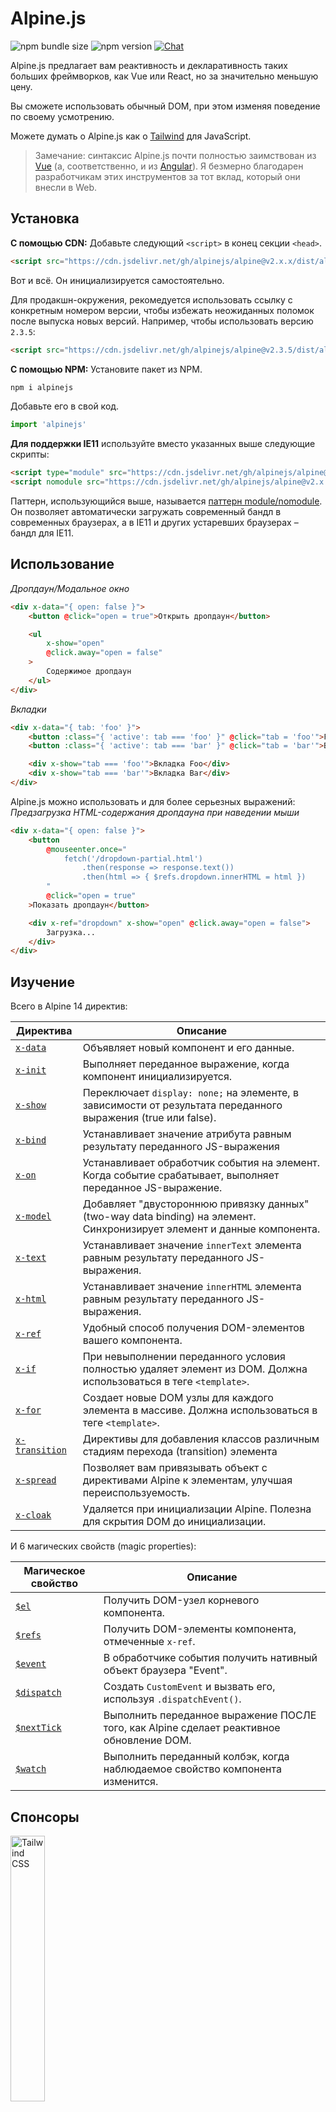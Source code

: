 # Alpine.js

![npm bundle size](https://img.shields.io/bundlephobia/minzip/alpinejs)
![npm version](https://img.shields.io/npm/v/alpinejs)
[![Chat](https://img.shields.io/badge/chat-on%20discord-7289da.svg?sanitize=true)](https://alpinejs.codewithhugo.com/chat/)

Alpine.js предлагает вам реактивность и декларативность таких больших фреймворков, как Vue или React, но за значительно меньшую цену.

Вы сможете использовать обычный DOM, при этом изменяя поведение по своему усмотрению.

Можете думать о Alpine.js как о [Tailwind](https://tailwindcss.com/) для JavaScript.

> Замечание: синтаксис Alpine.js почти полностью заимствован из [Vue](https://vuejs.org/) (а, соответственно, и из [Angular](https://angularjs.org/)). Я безмерно благодарен разработчикам этих инструментов за тот вклад, который они внесли в Web.

## Установка

**С помощью CDN:** Добавьте следующий `<script>` в конец секции `<head>`.
```html
<script src="https://cdn.jsdelivr.net/gh/alpinejs/alpine@v2.x.x/dist/alpine.min.js" defer></script>
```

Вот и всё. Он инициализируется самостоятельно.

Для продакшн-окружения, рекомедуется использовать ссылку с конкретным номером версии, чтобы избежать неожиданных поломок после выпуска новых версий.
Например, чтобы использовать версию `2.3.5`:
```html
<script src="https://cdn.jsdelivr.net/gh/alpinejs/alpine@v2.3.5/dist/alpine.min.js" defer></script>
```

**С помощью NPM:** Установите пакет из NPM.
```js
npm i alpinejs
```

Добавьте его в свой код.
```js
import 'alpinejs'
```

**Для поддержки IE11** используйте вместо указанных выше следующие скрипты:
```html
<script type="module" src="https://cdn.jsdelivr.net/gh/alpinejs/alpine@v2.x.x/dist/alpine.min.js"></script>
<script nomodule src="https://cdn.jsdelivr.net/gh/alpinejs/alpine@v2.x.x/dist/alpine-ie11.min.js" defer></script>
```

Паттерн, использующийся выше, называется [паттерн module/nomodule](https://philipwalton.com/articles/deploying-es2015-code-in-production-today/). Он позволяет автоматически загружать современный бандл в современных браузерах, а в IE11 и других устаревших браузерах – бандл для IE11.

## Использование

*Дропдаун/Модальное окно*
```html
<div x-data="{ open: false }">
    <button @click="open = true">Открыть дропдаун</button>

    <ul
        x-show="open"
        @click.away="open = false"
    >
        Содержимое дропдаун
    </ul>
</div>
```

*Вкладки*
```html
<div x-data="{ tab: 'foo' }">
    <button :class="{ 'active': tab === 'foo' }" @click="tab = 'foo'">Foo</button>
    <button :class="{ 'active': tab === 'bar' }" @click="tab = 'bar'">Bar</button>

    <div x-show="tab === 'foo'">Вкладка Foo</div>
    <div x-show="tab === 'bar'">Вкладка Bar</div>
</div>
```

Alpine.js можно использовать и для более серьезных выражений:
*Предзагрузка HTML-содержания дропдауна при наведении мыши*
```html
<div x-data="{ open: false }">
    <button
        @mouseenter.once="
            fetch('/dropdown-partial.html')
                .then(response => response.text())
                .then(html => { $refs.dropdown.innerHTML = html })
        "
        @click="open = true"
    >Показать дропдаун</button>

    <div x-ref="dropdown" x-show="open" @click.away="open = false">
        Загрузка...
    </div>
</div>
```

## Изучение

Всего в Alpine 14 директив:

| Директива | Описание |
| --- | --- |
| [`x-data`](#x-data) | Объявляет новый компонент и его данные. |
| [`x-init`](#x-init) | Выполняет переданное выражение, когда компонент инициализируется. |
| [`x-show`](#x-show) | Переключает `display: none;` на элементе, в зависимости от результата переданного выражения (true или false). |
| [`x-bind`](#x-bind) | Устанавливает значение атрибута равным результату переданного JS-выражения |
| [`x-on`](#x-on) | Устанавливает обработчик события на элемент. Когда событие срабатывает, выполняет переданное JS-выражение. |
| [`x-model`](#x-model) | Добавляет "двустороннюю привязку данных" (two-way data binding) на элемент. Синхронизирует элемент и данные компонента. |
| [`x-text`](#x-text) | Устанавливает значение `innerText` элемента равным результату переданного JS-выражения. |
| [`x-html`](#x-html) | Устанавливает значение `innerHTML` элемента равным результату переданного JS-выражения. |
| [`x-ref`](#x-ref) | Удобный способ получения DOM-элементов вашего компонента. |
| [`x-if`](#x-if) | При невыполнении переданного условия полностью удаляет элемент из DOM. Должна использоваться в теге `<template>`. |
| [`x-for`](#x-for) | Создает новые DOM узлы для каждого элемента в массиве. Должна использоваться в теге `<template>`. |
| [`x-transition`](#x-transition) | Директивы для добавления классов различным стадиям перехода (transition) элемента |
| [`x-spread`](#x-spread) | Позволяет вам привязывать объект с директивами Alpine к элементам, улучшая переиспользуемость. |
| [`x-cloak`](#x-cloak) | Удаляется при инициализации Alpine. Полезна для скрытия DOM до инициализации. |

И 6 магических свойств (magic properties):

| Магическое свойство | Описание |
| --- | --- |
| [`$el`](#el) |  Получить DOM-узел корневого компонента. |
| [`$refs`](#refs) | Получить DOM-элементы компонента, отмеченные `x-ref`. |
| [`$event`](#event) | В обработчике события получить нативный объект браузера "Event".  |
| [`$dispatch`](#dispatch) | Создать `CustomEvent` и вызвать его, используя `.dispatchEvent()`. |
| [`$nextTick`](#nexttick) | Выполнить переданное выражение ПОСЛЕ того, как Alpine сделает реактивное обновление DOM. |
| [`$watch`](#watch) | Выполнить переданный колбэк, когда наблюдаемое свойство компонента изменится. |


## Спонсоры

<img width="33%" src="https://refactoringui.nyc3.cdn.digitaloceanspaces.com/tailwind-logo.svg" alt="Tailwind CSS">

**Хочешь здесь своё лого? [Напиши мне сообщение в Twitter](https://twitter.com/calebporzio)**

## VIP контрибьюторы

<table>
  <tr>
    <td align="center"><a href="http://calebporzio.com"><img src="https://avatars2.githubusercontent.com/u/3670578?v=4" width="100px;" alt="Caleb Porzio"/><br /><sub><b>Caleb Porzio</b></sub></a><br /><sub>(Создатель)</sub></td>
    <td align="center"><a href="https://github.com/HugoDF"><img src="https://avatars2.githubusercontent.com/u/6459679?v=4" width="100px;" alt="Hugo"/><br /><sub><b>Hugo</b></sub></a></td>
    <td align="center"><a href="https://github.com/ryangjchandler"><img src="https://avatars2.githubusercontent.com/u/41837763?v=4" width="100px;" alt="Ryan Chandler"/><br /><sub><b>Ryan Chandler</b></sub></a></td>
    <td align="center"><a href="https://github.com/SimoTod"><img src="https://avatars2.githubusercontent.com/u/8427737?v=4" width="100px;" alt="Simone Todaro"/><br /><sub><b>Simone Todaro</b></sub></a></td>
  </tr>
</table>


### Директивы

---

### `x-data`

**Пример:** `<div x-data="{ foo: 'bar' }">...</div>`

**Синтаксис:** `<div x-data="[JSON-объект]">...</div>`

`x-data` объявляет область видимости нового компонента с использованием переданного объекта данных.

Аналогична свойству `data` в компонентах Vue.

**Извлечение логики компонента**

Вы можете извлечь данные (и поведение) в переиспользуемые функции:

```html
<div x-data="dropdown()">
    <button x-on:click="open">Открыть</button>

    <div x-show="isOpen()" x-on:click.away="close">
        // Dropdown
    </div>
</div>

<script>
    function dropdown() {
        return {
            show: false,
            open() { this.show = true },
            close() { this.show = false },
            isOpen() { return this.show === true },
        }
    }
</script>
```

> **Для пользователей бандлеров**. Alpine.js получает доступ к функциям только из глобальной области видимости (`window`). Вам необходимо явно присвоить свои функции объекту `window`, чтобы использовать их с `x-data`. Например, вот так: `window.dropdown = function () {}` (с Webpack, Rollup, Parcel и другими бандлерами функции, которые вы объявляете, по умолчанию принадлежать области видимости бандлера, а не `window`).


Вы также можете объединять несколько объектов с данными с помощью деструктуризации:

```html
<div x-data="{...dropdown(), ...tabs()}">
```

---

### `x-init`
**Пример:** `<div x-data="{ foo: 'bar' }" x-init="foo = 'baz'"></div>`

**Синтаксис:** `<div x-data="..." x-init="[выражение]"></div>`

`x-init` выполняет переданное выражение, когда компонент инициализируется.

Если вы хотите выполнить код ПОСЛЕ первоначальных обновлений DOM Alpine (наподобие хука `mounted()` во VueJS), вы можете передать `x-init` колбэк, и он выполнит его после инициализации:

`x-init="() => { // здесь уже есть доступ к стейту после инициализации DOM // }"`

---

### `x-show`
**Пример:** `<div x-show="open"></div>`

**Синтаксис:** `<div x-show="[выражение]"></div>`

`x-show` переключает `display: none;` на элементе в зависимости от результата выполнения выражения (`true` или `false`).

**x-show.transition**

`x-show.transition` – удобный API для добавления `x-show` CSS-переходов.

```html
<div x-show.transition="open">
    Это содержимое будет иметь переходы при появлении и исчезновении.
</div>
```

| Директива | Описание |
| --- | --- |
| `x-show.transition` | Одновременный fade и scale. (opacity, scale: 0.95, timing-function: cubic-bezier(0.4, 0.0, 0.2, 1), duration-in: 150ms, duration-out: 75ms)
| `x-show.transition.in` | Переход только при появлении. |
| `x-show.transition.out` | Переход только при исчезновении. |
| `x-show.transition.opacity` | Использовать только fade. |
| `x-show.transition.scale` | Использовать только scale. |
| `x-show.transition.scale.75` | Кастомизация scale перехода `transform: scale(.75)`. |
| `x-show.transition.duration.200ms` | Устанавливает время перехода при появлении на 200мс. Переход при исчезновении будет равен половине этого значения (100мс). |
| `x-show.transition.origin.top.right` | Кастомизация места возникновения перехода `transform-origin: top right`. |
| `x-show.transition.in.duration.200ms.out.duration.50ms` | Различные длительности для переходов при появлении и исчезновении. |

> Замечание: Все эти модификаторы переходов могут использоваться в сочетании друг с другом. Это возможно (хоть и нелепо): `x-show.transition.in.duration.100ms.origin.top.right.opacity.scale.85.out.duration.200ms.origin.bottom.left.opacity.scale.95`

> Замечание: `x-show` будет ждать окончания переходов всех дочерних элементов. Можно изменить это поведение модификатором `.immediate`:
```html
<div x-show.immediate="open">
    <div x-show.transition="open">
</div>
```
---

### `x-bind`

> Сокращенный синтаксис ":". Например: `:type="..."`

**Пример:** `<input x-bind:type="inputType">`

**Синтаксис:** `<input x-bind:[атрибут]="[выражение]">`

`x-bind` устанавливает значение атрибута равным результату JS-выражения. Выражение имеет доступ ко всем ключам хранилища данных компонента и будет обновляться каждый раз при обновлении данных.

> Замечание: обновление значения атрибута с `x-bind` будет происходить ТОЛЬКО при обновлении его зависимостей.

**`x-bind` для атрибутов class**

`x-bind` ведет себя немного иначе, когда привязан к атрибуту `class`.

Для классов необходимо передавать объект, где ключи – это имена классов, а значения – логические выражения, которые определяют применяются эти классы или нет.

Например:
`<div x-bind:class="{ 'hidden': foo }"></div>`

В этом примере, класс "hidden" будет применен только если значение выражения `foo` равно `true`.

**`x-bind` для логических атрибутов**

`x-bind` поддерживает логические атрибуты так же, как и атрибуты значения, используя переменную как условие или любое JS-выражение, которое разрешается в `true` или `false`.

Например:
```html
<!-- Дано: -->
<button x-bind:disabled="myVar">Нажми на меня</button>

<!-- Когда myVar == true: -->
<button disabled="disabled">Нажми на меня</button>

<!-- Когда myVar == false: -->
<button>Нажми на меня</button>
```

Это добавит или удалит атрибут `disabled`, в зависимости от того, равна `myVar` true или false.

Логические атрибуты поддерживаются в соответствии с [HTML спецификацией](https://html.spec.whatwg.org/multipage/indices.html#attributes-3:boolean-attribute), такие как, например, `disabled`, `readonly`, `required`, `checked`, `hidden`, `selected`, `open` и другие.

---

### `x-on`

> Сокращенный синтаксис "@": `@click="..."`

**Пример:** `<button x-on:click="foo = 'bar'"></button>`

**Синтаксис:** `<button x-on:[событие]="[выражение]"></button>`

`x-on` цепляет прослушиватель события на элемент, на котором был объявлен. Когда событие срабатывает, выполняется переданное JS-выражение.

Если в этом выражении меняются какие-либо данные, другие элементы, "привязанные" к этим данным, будут обновлены.

> Замечание: Вы также можете задать имя JS-функции.

**Пример:** `<button x-on:click="myFunction"></button>`

Это равноценно: `<button x-on:click="myFunction($event)"></button>`

**Модификатор `keydown`**

**Пример:** `<input type="text" x-on:keydown.escape="open = false">`

Можно обозначить конкретные клавиши для прослушивания, присоединяя их через точку к директиве `x-on:keydown`. Модификаторы – это значения `Event.key`, записанные в kebab-стиле.

Например: `enter`, `escape`, `arrow-up`, `arrow-down`

> Замечание: Можно также прослушивать комбинации с системными клавишами, например: `x-on:keydown.cmd.enter="foo"`

**Модификатор `.away`**

**Пример:** `<div x-on:click.away="showModal = false"></div>`

При добавлении модификатора `.away` обработчик события сработает, только когда событие произошло на другом источнике, а не на этом элементе или его потомках.

Это полезно для скрытия дропдаунов или модальных окон, когда пользователь кликает в другом месте.

**Модификатор `.prevent`**

**Пример:** `<input type="checkbox" x-on:click.prevent>`

При добавлении `.prevent` обработчик вызовет `preventDefault` на сработавшем событии. В примере выше это приведет к тому, что чекбокс не будет отмечен при нажатии на него.

**Модификатор `.stop`**

**Пример:** `<div x-on:click="foo = 'bar'"><button x-on:click.stop></button></div>`

При добавлении `.stop` обработчик вызовет `stopPropagation` на сработавшем событии. В примере выше это приведет к тому, что событие "click" не всплывет от кнопки внешнему `<div>`. Другими словами, когда пользователь нажимает на кнопку, `foo` не устанавливается в `'bar'`.

**Модификатор `.self`**

**Пример:** `<div x-on:click.self="foo = 'bar'"><button></button></div>`

При добавлении `.self` обработчик события сработает, только если `$event.target` – это сам элемент. В примере выше это приведет к тому, что событие "click", всплыв от кнопки внешнему `<div>`, **не** вызовет обработчик.

**Модификатор `.window`**

**Пример:** `<div x-on:resize.window="isOpen = window.outerWidth > 768 ? false : open"></div>`

При добавлении `.window` прослушиватель события установится не на узел DOM, на котором был вызван, а на глобальный объект window. Это полезно, когда нужно изменить состояние компонента при изменении чего-либо в window, например, при событии "resize". В примере выше, когда ширина окна будет больше 768 пикселей, мы закроем модальное окно/дропдаун, иначе сохраним то же состояние.

>Замечание: Также можно использовать модификатор `.document` для добавления прослушивателей к `document`.

**Модификатор `.once`**

**Пример:** `<button x-on:mouseenter.once="fetchSomething()"></button>`

При добавлении `.once` обработчик события будет вызван лишь единожды. Это полезно для вещей, которые вы хотите сделать только один раз, например, загрузка данных и т.п.

**Модификатор `.debounce`**

**Пример:** `<input x-on:input.debounce="fetchSomething()">`

Модификатор `debounce` позволяет вам избавиться от ложных повторных вызовов обработчика события. Другими словами, обработчик НЕ будет вызван, пока не пройдет определенное количество времени с предыдущего вызова. Когда обработчик будет готов к вызову, будет вызван последний вызов.

Время ожидания по умолчанию 250 миллисекунд.

Вы также можете указать свое время:

```
<input x-on:input.debounce.750="fetchSomething()">
<input x-on:input.debounce.750ms="fetchSomething()">
```

---

### `x-model`
**Пример:** `<input type="text" x-model="foo">`

**Синтаксис:** `<input type="text" x-model="[хранилище данных]">`

`x-model` добавляет элементу "двустороннюю привязку данных" (two-way data binding). Другими словами, значение поля ввода будет синхронизировано со значением в хранилище данных компонента.

> Замечание: `x-model` достаточно умен, чтобы замечать изменения в текстовых полях ввода, чекбоксах, радио-кнопках, textarea, select, и множественных select. В данных сценариях `x-model` ведет себя аналогично `v-model` [во Vue](https://vuejs.org/v2/guide/forms.html).

**Модификатор `.debounce`**

**Пример:** `<input x-model.debounce="search">`

Модификатор `debounce` позволяет вам избавиться от ложных повторных изменений значения. Другими словами, обработчик НЕ будет вызван, пока не пройдет определенное количество времени с предыдущего вызова. Когда обработчик будет готов к вызову, будет вызван последний вызов.

Время ожидания по умолчанию 250 миллисекунд.

Вы также можете указать свое время:

```
<input x-model.debounce.750="search">
<input x-model.debounce.750ms="search">
```

---

### `x-text`
**Пример:** `<span x-text="foo"></span>`

**Синтаксис:** `<span x-text="[выражение]"`

`x-text` устанавливает значение `innerText` элемента равным результату переданного JS-выражения. Другими словами, работает аналогично `x-bind`, но не для атрибута, а для `innerText` элемента.

---

### `x-html`
**Пример:** `<span x-html="foo"></span>`

**Синтаксис:** `<span x-html="[выражение]"`

`x-html` устанавливает значение `innerHTML` элемента равным результату переданного JS-выражения. Другими словами, работает аналогично `x-bind`, но не для атрибута, а для `innerHTML` элемента.

> :warning: **Используйте только надежные источники контента и никогда не используйте контент, предоставленный пользователем.** :warning:
>
> Динамически отрендеренный HTML от третьих сторон может легко привести к [XSS](https://developer.mozilla.org/en-US/docs/Glossary/Cross-site_scripting) уязвимостям.

---

### `x-ref`
**Пример:** `<div x-ref="foo"></div><button x-on:click="$refs.foo.innerText = 'bar'"></button>`

**Синтаксис:** `<div x-ref="[имя рефа]"></div><button x-on:click="$refs.[имя рефа].innerText = 'bar'"></button>`

`x-ref` предоставляет удобный способ получения DOM-элементов ваших компонентов. При установлении атрибута `x-ref` на элемент, вы делаете его доступным всем обработчикам событий в объекте `$refs`.

Это удобная альтернатива установке id и использованию повсюду `document.querySelector`.

> Замечание: при необходимости вы также можете привязывать x-ref динамические значения: `<span :x-ref="item.id"></span>`.

---

### `x-if`
**Пример:** `<template x-if="true"><div>Какой-то элемент</div></template>`

**Синтаксис:** `<template x-if="[выражение]"><div>Какой-то элемент</div></template>`

В случаях, когда `x-show` недостаточно (`x-show` устанавливает элементу `display: none`, если выражение ложно), можно использовать `x-if`, чтобы полностью удалить элемент из DOM.

Alpine не использует Virtual DOM, поэтому важно, чтобы `x-if` использовался в теге `<template></template>`.

> Замечание: Внутри тега `<template></template>` с `x-if` должен быть лишь один корневой элемент.

---

### `x-for`
**Пример:**
```html
<template x-for="item in items" :key="item">
    <div x-text="item"></div>
</template>
```

> Замечание: привязка `:key` опциональна, хотя КРАЙНЕ рекомендуется.

`x-for` используется для создания новых DOM-узлов для каждого элемента в массиве. `x-for` похоже на `v-for` во Vue, с одним отличием: `x-for` может использовался только в теге `<template></template>`.

Если вы хотите получить доступ к индексу текущей итерации, используйте следующий синтаксис:

```html
<template x-for="(item, index) in items" :key="index">
    <!-- Если необходимо, вы также можете ссылаться на "index" внутри итерации. -->
    <div x-text="index"></div>
</template>
```

> Замечание: Внутри тега `<template></template>` с `x-for` должен быть лишь один корневой элемент.

#### Вложенные `x-for`
Вы можете вкладывать `x-for` друг в друга, но вы ДОЛЖНЫ оборачивать каждый цикл в какой-нибудь элемент. Например:

```html
<template x-for="item in items">
    <div>
        <template x-for="subItem in item.subItems">
            <div x-text="subItem"></div>
        </template>
    </div>
</template>
```

---

### `x-transition`
**Пример:**
```html
<div
    x-show="open"
    x-transition:enter="transition ease-out duration-300"
    x-transition:enter-start="opacity-0 transform scale-90"
    x-transition:enter-end="opacity-100 transform scale-100"
    x-transition:leave="transition ease-in duration-300"
    x-transition:leave-start="opacity-100 transform scale-100"
    x-transition:leave-end="opacity-0 transform scale-90"
>...</div>
```

```html
<template x-if="open">
    <div
        x-transition:enter="transition ease-out duration-300"
        x-transition:enter-start="opacity-0 transform scale-90"
        x-transition:enter-end="opacity-100 transform scale-100"
        x-transition:leave="transition ease-in duration-300"
        x-transition:leave-start="opacity-100 transform scale-100"
        x-transition:leave-end="opacity-0 transform scale-90"
    >...</div>
</template>
```

> Пример выше использует классы из [Tailwind CSS](https://tailwindcss.com)

Alpine предлагает 6 разных transition-директив для добавления классов к различным стадиям перехода элемента от состояния "скрытого" к "видимому". Все эти директивы работают как с `x-show`, так и с `x-if`.

Они ведут себя абсолютно так же, как transition-директивы во Vue, не считая того, что у них другие, более понятные названия:

| Директива | Описание |
| --- | --- |
| `:enter` | Применяется в ходе всей фазы появления. |
| `:enter-start` | Добавляется до введения элемента, удаляется на следующий фрейм после с введения элемента. |
| `:enter-end` | Добавляется на следующий фрейм после с введения элемента (одновременно с удалением `enter-start`), удаляется, когда переход/анимация заканчивается.
| `:leave` | Применяется в ходе всей фазы исчезновения. |
| `:leave-start` | Добавляется, как только вызвано исчезновение, удаляется на следующий фрейм. |
| `:leave-end` | Добавляется на следующий фрейм, как только вызвано исчезновение (одновременно с удалением `leave-start`), удаляется, когда переход/анимация заканчивается.

---

### `x-spread`
**Пример:**
```html
<div x-data="dropdown">
    <button x-spread="trigger">Открыть дропдаун</button>

    <span x-spread="dialogue">Содержимое дропдауна</span>
</div>

<script>
    function dropdown() {
        return {
            open: false,
            trigger: {
                ['@click']() {
                    this.open = true
                },
            },
            dialogue: {
                ['x-show']() {
                    return this.open
                },
                ['@click.away']() {
                    this.open = false
                },
            }
        }
    }
</script>
```

`x-spread` позволяем вам вынести привязки Alpine из элементов в переиспользуемый объект.

Ключи объекта – это директивы (любые, в том числе и с модификаторами), а значения – колбэки, с которыми будет работать Alpine.

> Замечание: Единственная особенность при работе с x-spread – это то, как обрабатывается `x-for`. Когда директива, используемая в x-spread – это `x-for`, в колбэке необходимо возвращать выражение в виде строки. К примеру: `['x-for']() { return 'item in items' }`.

---

### `x-cloak`
**Пример:** `<div x-data="{}" x-cloak></div>`

`x-cloak` атрибуты удаляются с элементов, когда Alpine проинициализирован. Это полезно для скрытия DOM до его инициализации. Для этого необходимо добавить следующие глобальные стили:

```html
<style>
    [x-cloak] { display: none; }
</style>
```

### Магические свойства

> Не считая `$el`, магические свойства **не доступны внутри `x-data`**, так как компонент еще не инициализирован.

---

### `$el`
**Пример:**
```html
<div x-data>
    <button @click="$el.innerHTML = 'foo'">Замени меня на "foo"</button>
</div>
```

`$el` – магическое свойство, которое используется для получения корневого компонента DOM-узла.

> Замечание: Свойство $event доступно только в DOM-выражениях.

Если вам нужен доступ к $event внутри JS-функции, вы можете передать его напрямую:

`<button x-on:click="myFunction($event)"></button>`

### `$refs`
**Пример:**
```html
<span x-ref="foo"></span>

<button x-on:click="$refs.foo.innerText = 'bar'"></button>
```

`$refs` – это магическое свойство, которое используется для получения DOM-элементов внутри компонента, помеченных `x-ref`. Это полезно, когда вам нужно вручную манипулировать элементами DOM.

---

### `$event`
**Пример:**
```html
<input x-on:input="alert($event.target.value)">
```

`$event` – это магическое свойство, которое можно использовать в прослушивателе событий для получения нативного объекта "Event".

---

### `$dispatch`
**Пример:**
```html
<div @custom-event="console.log($event.detail.foo)">
    <button @click="$dispatch('custom-event', { foo: 'bar' })">
    <!-- После нажатия кнопки выводит в консоль "bar" -->
</div>
```

**Примечание по распространению событий (event propagation)**

Когда вам нужно перехватить событие, вызванное из узла на том же уровне вложенности, вам нужно использовать модификатор [`.window`](https://github.com/alpinejs/alpine/blob/master/README.ru.md#x-on):

**Неправильный пример:**

```html
<div x-data>
    <span @custom-event="console.log($event.detail.foo)"></span>
    <button @click="$dispatch('custom-event', { foo: 'bar' })">
<div>
```

> Это не будет работать, потому что, когда вызывается `custom-event`, он сразу всплывает ([event bubbling](https://en.wikipedia.org/wiki/Event_bubbling)) к родителю `div`.

**Диспатч для компонентов**

Вы также можете использовать предыдущую технику для общения компонентов друг с другом:

**Пример:**

```html
<div x-data @custom-event.window="console.log($event.detail)"></div>

<button x-data @click="$dispatch('custom-event', 'Hello World!')">
<!-- При нажатии в консоль выведется "Hello World!". -->
```

`$dispatch` – это сокращение для создания `CustomEvent` и его вызова (диспатча) с помощью `.dispatchEvent()`. Существует множество сценариев использования передачи данных между компонентами с помощью пользовательских событий. [Пройдите по этой ссылке](https://developer.mozilla.org/en-US/docs/Web/Guide/Events/Creating_and_triggering_events), чтобы узнать больше о системе, лежащей в основе `CustomEvent` в браузерах.

Любые данные, переданные как второй параметр в `$dispatch('some-event', { some: 'data' })`, становятся доступны через свойство "detail" события: `$event.detail.some`. Добавление событию пользовательских данных через свойство `.detail` – стандартная практика для `CustomEvent` в браузерах. [Подробнее здесь](https://developer.mozilla.org/en-US/docs/Web/API/CustomEvent/detail).

Вы также можете использовать `$dispatch()` для вызова обновления данных в привязках `x-model`. Например:

```html
<div x-data="{ foo: 'bar' }">
    <span x-model="foo">
        <button @click="$dispatch('input', 'baz')">
        <!-- После нажатия кнопки, `x-model` перехватит всплывающее события "input", и обновит foo на "baz". -->
    </span>
</div>
```

> Замечание: Свойство $dispatch доступно только в DOM-выражениях.

Если вам нужен доступ к $dispatch внутри JS-функции, вы можете передать его напрямую:

`<button x-on:click="myFunction($dispatch)"></button>`

---

### `$nextTick`
**Пример:**
```html
<div x-data="{ fruit: 'яблоко' }">
    <button
        x-on:click="
            fruit = 'груша';
            $nextTick(() => { console.log($event.target.innerText) });
        "
        x-text="fruit"
    ></button>
</div>
```

`$nextTick` – это магическое свойство, которое выполняет переданное выражение только ПОСЛЕ того, как Alpine реактивно обновит DOM. Это полезно в тех случаях, когда вы хотите взаимодействовать с состоянием DOM, ПОСЛЕ того, как оно отразит сделанное вами обновление данных.

---

### `$watch`
**Пример:**
```html
<div x-data="{ open: false }" x-init="$watch('open', value => console.log(value))">
    <button @click="open = ! open">Toggle Open</button>
</div>
```

Магический метод `$watch` позволяет следить за выбранным свойством компонента. В примере выше при нажатии на кнопку: 1) значение `open` изменится; 2) выполнится переданный в `$watch` колбэк; 3) в консоль выведется новое значение.

## Безопасность
Если вы нашли уязвимость, пожалуйста, отправьте письмо на [calebporzio@gmail.com]()

Alpine полагается на собственную реализацию, которая использует объект `Function` для оценки своих директив. Несмотря на то, что он безопаснее, чем `eval()`, его использование запрещено в некоторых средах, таких как Google Chrome App, т.е. использующих Политику защиты контента (CSP).

Если вы используете Alpine на веб-сайте, имеющем дело с конфиденциальными данными и требующим [CSP](https://csp.withgoogle.com/docs/strict-csp.html), вы должны включить `unsafe-eval` в свою политику. Правильно настроенная политика поможет защитить ваших пользователей при использовании их личных или финансовых данных.

Поскольку политика применяется ко всем скриптам на вашей странице, важно, чтобы другие внешние библиотеки, которые используются на сайте, были тщательно проверены, чтобы убедиться, что они заслуживают доверия, и не будут создавать XSS-уязвимость с помощью функции `eval()` или манипулировать DOM для внедрения вредоносного кода на вашу страницу.

## Планы на третью версию
* Перейти с `x-ref` на `ref` для соответствия с Vue?
* Добавить `Alpine.directive()`
* Добавить `Alpine.component('foo', {...})` (с магическим методом `__init()`)
* Вызывать Alpine-события для "loaded", "transition-start", и т.д. ([#299](https://github.com/alpinejs/alpine/pull/299)) ?
* Удалить синтаксис объекта (и массива) у `x-bind:class="{ 'foo': true }"` ([#236](https://github.com/alpinejs/alpine/pull/236), чтобы добавить поддержку синтаксиса объекта для атрибута `style`)
* Улучшить изменение реактивности `x-for` ([#165](https://github.com/alpinejs/alpine/pull/165))
* Добавить поддержку "deep watching" ([#294](https://github.com/alpinejs/alpine/pull/294))
* Добавить сокращение для `$el`
* Изменить `@click.away` на `@click.outside`?

## Лицензия

Copyright © 2019-2020 Caleb Porzio and контрибьюторы

Лицензировано по лицензии MIT, смотрите [LICENSE.md](LICENSE.md) для подробностей.
